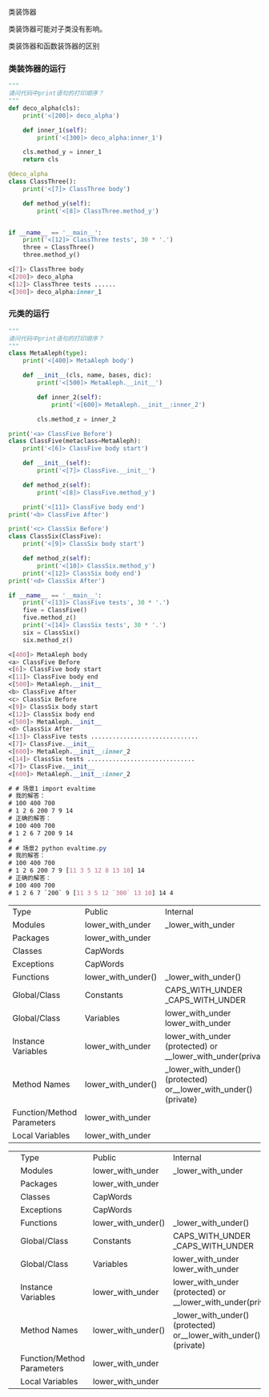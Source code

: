 类装饰器

类装饰器可能对子类没有影响。 

类装饰器和函数装饰器的区别

### 类装饰器的运行

```python
"""
请问代码中print语句的打印顺序？
"""
def deco_alpha(cls):
    print('<[200]> deco_alpha')

    def inner_1(self):
        print('<[300]> deco_alpha:inner_1')

    cls.method_y = inner_1
    return cls

@deco_alpha
class ClassThree():
    print('<[7]> ClassThree body')

    def method_y(self):
        print('<[8]> ClassThree.method_y')


if __name__ == '__main__':
    print('<[12]> ClassThree tests', 30 * '.')
    three = ClassThree()
    three.method_y()
```

```css
<[7]> ClassThree body
<[200]> deco_alpha
<[12]> ClassThree tests ......
<[300]> deco_alpha:inner_1
```

### 元类的运行

```python
"""
请问代码中print语句的打印顺序？
"""
class MetaAleph(type):
    print('<[400]> MetaAleph body')

    def __init__(cls, name, bases, dic):
        print('<[500]> MetaAleph.__init__')

        def inner_2(self):
            print('<[600]> MetaAleph.__init__:inner_2')

        cls.method_z = inner_2

print('<a> ClassFive Before')
class ClassFive(metaclass=MetaAleph):
    print('<[6]> ClassFive body start')

    def __init__(self):
        print('<[7]> ClassFive.__init__')

    def method_z(self):
        print('<[8]> ClassFive.method_y')

    print('<[11]> ClassFive body end')
print('<b> ClassFive After')

print('<c> ClassSix Before')
class ClassSix(ClassFive):
    print('<[9]> ClassSix body start')

    def method_z(self):
        print('<[10]> ClassSix.method_y')
    print('<[12]> ClassSix body end')
print('<d> ClassSix After')

if __name__ == '__main__':
    print('<[13]> ClassFive tests', 30 * '.')
    five = ClassFive()
    five.method_z()
    print('<[14]> ClassSix tests', 30 * '.')
    six = ClassSix()
    six.method_z()
```

```css
<[400]> MetaAleph body
<a> ClassFive Before
<[6]> ClassFive body start
<[11]> ClassFive body end
<[500]> MetaAleph.__init__
<b> ClassFive After
<c> ClassSix Before
<[9]> ClassSix body start
<[12]> ClassSix body end
<[500]> MetaAleph.__init__
<d> ClassSix After
<[13]> ClassFive tests ..............................
<[7]> ClassFive.__init__
<[600]> MetaAleph.__init__:inner_2
<[14]> ClassSix tests ..............................
<[7]> ClassFive.__init__
<[600]> MetaAleph.__init__:inner_2
```



```css
# # 场景1 import evaltime
# 我的解答：
# 100 400 700
# 1 2 6 200 7 9 14
# 正确的解答：
# 100 400 700
# 1 2 6 7 200 9 14
#
# # 场景2 python evaltime.py
# 我的解答：
# 100 400 700
# 1 2 6 200 7 9 [11 3 5 12 8 13 10] 14
# 正确的解答：
# 100 400 700
# 1 2 6 7 `200` 9 [11 3 5 12 `300` 13 10] 14 4
```

|                            |                    |                                                              |
| -------------------------- | ------------------ | ------------------------------------------------------------ |
| Type                       | Public             | Internal                                                     |
| Modules                    | lower_with_under   | _lower_with_under                                            |
| Packages                   | lower_with_under   |                                                              |
| Classes                    | CapWords           |                                                              |
| Exceptions                 | CapWords           |                                                              |
| Functions                  | lower_with_under() | _lower_with_under()                                          |
| Global/Class               | Constants          | CAPS_WITH_UNDER _CAPS_WITH_UNDER                             |
| Global/Class               | Variables          | lower_with_under lower_with_under                            |
| Instance Variables         | lower_with_under   | lower_with_under (protected) or __lower_with_under(private)  |
| Method Names               | lower_with_under() | _lower_with_under() (protected) or__lower_with_under() (private) |
| Function/Method Parameters | lower_with_under   |                                                              |
| Local Variables            | lower_with_under   |                                                              |

 

|      |                            |                    |                                                              |
| ---- | -------------------------- | ------------------ | ------------------------------------------------------------ |
|      | Type                       | Public             | Internal                                                     |
|      | Modules                    | lower_with_under   | _lower_with_under                                            |
|      | Packages                   | lower_with_under   |                                                              |
|      | Classes                    | CapWords           |                                                              |
|      | Exceptions                 | CapWords           |                                                              |
|      | Functions                  | lower_with_under() | _lower_with_under()                                          |
|      | Global/Class               | Constants          | CAPS_WITH_UNDER _CAPS_WITH_UNDER                             |
|      | Global/Class               | Variables          | lower_with_under lower_with_under                            |
|      | Instance Variables         | lower_with_under   | lower_with_under (protected) or __lower_with_under(private)  |
|      | Method Names               | lower_with_under() | _lower_with_under() (protected) or__lower_with_under() (private) |
|      | Function/Method Parameters | lower_with_under   |                                                              |
|      | Local Variables            | lower_with_under   |                                                              |

 

